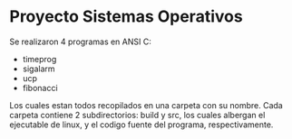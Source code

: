 Proyecto Sistemas Operativos
============================

Se realizaron 4 programas en ANSI C:
- timeprog
- sigalarm
- ucp
- fibonacci

Los cuales estan todos recopilados en una carpeta con su nombre. Cada carpeta
contiene 2 subdirectorios: build y src, los cuales albergan el ejecutable de
linux, y el codigo fuente del programa, respectivamente.
